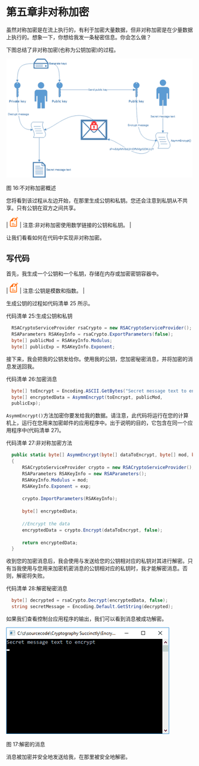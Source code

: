 # 第五章非对称加密

虽然对称加密是在流上执行的，有利于加密大量数据，但非对称加密是在少量数据上执行的。想象一下，你想给我发一条秘密信息。你会怎么做？

下图总结了非对称加密(也称为公钥加密)的过程。

![](img/image021.png)

图 16:不对称加密概述

您将看到该过程从左边开始，在那里生成公钥和私钥。您还会注意到私钥从不共享。只有公钥在双方之间共享。

| ![](img/note.png) | 注意:非对称加密使用数学链接的公钥和私钥。 |

让我们看看如何在代码中实现非对称加密。

## 写代码

首先，我生成一个公钥和一个私钥，存储在内存或加密密钥容器中。

| ![](img/note.png) | 注意:公钥是模数和指数。 |

生成公钥的过程如代码清单 25 所示。

代码清单 25:生成公钥和私钥

```cs
  RSACryptoServiceProvider rsaCrypto = new RSACryptoServiceProvider();
  RSAParameters RSAKeyInfo = rsaCrypto.ExportParameters(false);
  byte[] publicMod = RSAKeyInfo.Modulus;
  byte[] publicExp = RSAKeyInfo.Exponent;

```

接下来，我会把我的公钥发给你。使用我的公钥，您加密秘密消息，并将加密的消息发送回我。

代码清单 26:加密消息

```cs
  byte[] toEncrypt = Encoding.ASCII.GetBytes("Secret message text to encrypt");
  byte[] encryptedData = AsymmEncrypt(toEncrypt, publicMod,
  publicExp);

```

`AsymmEncrypt()`方法加密你要发给我的数据。请注意，此代码将运行在您的计算机上，运行在您用来加密邮件的应用程序中。出于说明的目的，它包含在同一个应用程序中(代码清单 27)。

代码清单 27:非对称加密方法

```cs
  public static byte[] AsymmEncrypt(byte[] dataToEncrypt, byte[] mod, byte[] exp)
  {
      RSACryptoServiceProvider crypto = new RSACryptoServiceProvider();
      RSAParameters RSAKeyInfo = new RSAParameters();
      RSAKeyInfo.Modulus = mod;
      RSAKeyInfo.Exponent = exp;

      crypto.ImportParameters(RSAKeyInfo);

      byte[] encryptedData;

      //Encrypt the data
      encryptedData = crypto.Encrypt(dataToEncrypt, false);

      return encryptedData;
  }

```

收到您的加密消息后，我会使用与发送给您的公钥相对应的私钥对其进行解密。只有当我使用与您用来加密机密消息的公钥相对应的私钥时，我才能解密消息。否则，解密将失败。

代码清单 28:解密秘密消息

```cs
  byte[] decrypted = rsaCrypto.Decrypt(encryptedData, false);
  string secretMessage = Encoding.Default.GetString(decrypted);

```

如果我们查看控制台应用程序的输出，我们可以看到消息被成功解密。

![](img/image022.png)

图 17:解密的消息

消息被加密并安全地发送给我，在那里被安全地解密。